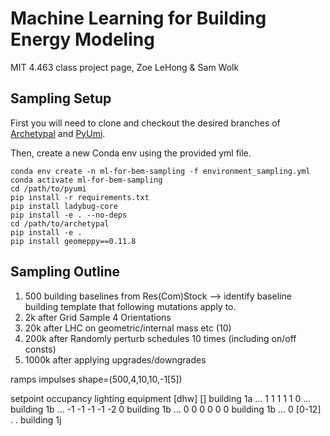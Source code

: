 # Machine Learning for Building Energy Modeling

MIT 4.463 class project page, Zoe LeHong & Sam Wolk

## Sampling Setup

First you will need to clone and checkout the desired branches of [Archetypal](https://github.com/samuelduchesne/archetypal) and [PyUmi](https://github.com/samuelduchesne/pyumi).

Then, create a new Conda env using the provided yml file.

```
conda env create -n ml-for-bem-sampling -f environment_sampling.yml
conda activate ml-for-bem-sampling
cd /path/to/pyumi
pip install -r requirements.txt
pip install ladybug-core
pip install -e . --no-deps
cd /path/to/archetypal
pip install -e .
pip install geomeppy==0.11.8
```


## Sampling Outline

1. 500 building baselines from Res(Com)Stock --> identify baseline building template that following mutations apply to.
1. 2k after Grid Sample 4 Orientations
1. 20k after LHC on geometric/internal mass etc (10)
1. 200k after Randomly perturb schedules 10 times (including on/off consts) 
1. 1000k after applying upgrades/downgrades




ramps
impulses
shape=(500,4,10,10,-1[5])

setpoint occupancy lighting equipment [dhw] []
building 1a ...  1  1  1  1 1 0   ...
building 1b ... -1 -1 -1 -1 -2 0 
building 1b ...  0 0 0 0 0 0 
building 1b ...  0 [0-12] 
.
.
building 1j